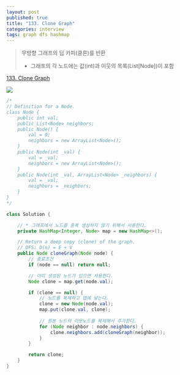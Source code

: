 ```yaml
---
layout: post
published: true
title: "133. Clone Graph"
categories: interview
tags: graph dfs hashmap
---
```


> 무방향 그래프의 딥 카피(클론)를 반환
> - 그래프의 각 노드에는 값(int)과 이웃의 목록(List[Node])이 포함

[133. Clone Graph](https://leetcode.com/problems/clone-graph/)

![](https://assets.leetcode.com/uploads/2019/11/04/133_clone_graph_question.png)

```java
/*
// Definition for a Node.
class Node {
    public int val;
    public List<Node> neighbors;
    public Node() {
        val = 0;
        neighbors = new ArrayList<Node>();
    }
    public Node(int _val) {
        val = _val;
        neighbors = new ArrayList<Node>();
    }
    public Node(int _val, ArrayList<Node> _neighbors) {
        val = _val;
        neighbors = _neighbors;
    }
}
*/

class Solution {

    // * 그래프에서 노드를 중복 생성하지 않기 위해서 사용한다.
    private HashMap<Integer, Node> map = new HashMap<>();

    // Return a deep copy (clone) of the graph.
    // DFS: O(n) = E + V
    public Node cloneGraph(Node node) {
        // 종료조건
        if (node == null) return null;

        // 이미 생성된 노드가 있으면 사용한다.
        Node clone = map.get(node.val);

        if (clone == null) {
            // 노드를 복제하고 맵에 넣는다.
            clone = new Node(node.val);
            map.put(clone.val, clone);
            
            // 원본 노드의 이웃노드를 복제해서 추가한다.
            for (Node neighbor : node.neighbors) {
                clone.neighbors.add(cloneGraph(neighbor));
            }
        }

        return clone;
    }
}
```